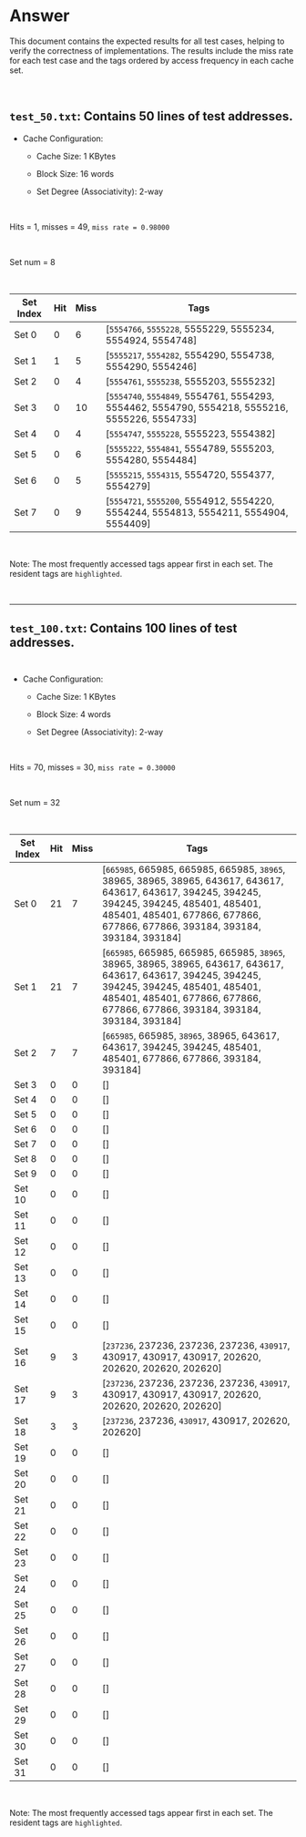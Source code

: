 # Answer

This document contains the expected results for all test cases, helping to verify the correctness of implementations. The results include the miss rate for each test case and the tags ordered by access frequency in each cache set.

<br>

## `test_50.txt`: Contains 50 lines of test addresses.

  - Cache Configuration:

    - Cache Size: 1 KBytes

    - Block Size: 16 words

    - Set Degree (Associativity): 2-way

<br>

Hits = 1, misses = 49, `miss rate = 0.98000`

<br>

Set num = 8

<br>

| Set Index |   Hit   |   Miss   |       Tags       |
|-----------|---------|----------|------------------|
|   Set 0   |    0    |     6    |[`5554766`, `5555228`, 5555229, 5555234, 5554924, 5554748]|
|   Set 1   |    1    |     5    |[`5555217`, `5554282`, 5554290, 5554738, 5554290, 5554246]|
|   Set 2   |    0    |     4    |[`5554761`, `5555238`, 5555203, 5555232]|
|   Set 3   |    0    |    10    |[`5554740`, `5554849`, 5554761, 5554293, 5554462, 5554790, 5554218, 5555216, 5555226, 5554733]|
|   Set 4   |    0    |     4    |[`5554747`, `5555228`, 5555223, 5554382]|
|   Set 5   |    0    |     6    |[`5555222`, `5554841`, 5554789, 5555203, 5554280, 5554484]|
|   Set 6   |    0    |     5    |[`5555215`, `5554315`, 5554720, 5554377, 5554279]|
|   Set 7   |    0    |     9    |[`5554721`, `5555200`, 5554912, 5554220, 5554244, 5554813, 5554211, 5554904, 5554409]|

<br>

Note: The most frequently accessed tags appear first in each set. The resident tags are `highlighted`.

<br>

---

## `test_100.txt`: Contains 100 lines of test addresses. <br><br>

- Cache Configuration:

    - Cache Size: 1 KBytes

    - Block Size: 4 words

    - Set Degree (Associativity): 2-way

<br>

Hits = 70, misses = 30, `miss rate = 0.30000`

<br>

Set num = 32

<br>

| Set Index |   Hit   |   Miss   |       Tags       |
|-----------|---------|----------|------------------|
|   Set 0   |    21   |    7     |[`665985`, 665985, 665985, 665985, `38965`, 38965, 38965, 38965, 643617, 643617, 643617, 643617, 394245, 394245, 394245, 394245, 485401, 485401, 485401, 485401, 677866, 677866, 677866, 677866, 393184, 393184, 393184, 393184]|
|   Set 1   |    21    |   7    |[`665985`, 665985, 665985, 665985, `38965`, 38965, 38965, 38965, 643617, 643617, 643617, 643617, 394245, 394245, 394245, 394245, 485401, 485401, 485401, 485401, 677866, 677866, 677866, 677866, 393184, 393184, 393184, 393184]|
|   Set 2   |     7   |    7    |[`665985`, 665985, `38965`, 38965, 643617, 643617, 394245, 394245, 485401, 485401, 677866, 677866, 393184, 393184]|
|   Set 3   |     0   |    0    |[]|
|   Set 4   |     0   |    0    |[]|
|   Set 5   |     0   |    0    |[]|
|   Set 6   |     0   |    0    |[]|
|   Set 7   |     0   |    0    |[]|
|   Set 8   |     0   |    0    |[]|
|   Set 9   |     0   |    0     |[]|
|   Set 10   |    0    |   0      |[]|
|   Set 11   |    0    |   0     |[]|
|   Set 12   |    0    |   0      |[]|
|   Set 13   |    0    |   0      |[]|
|   Set 14   |    0    |   0      |[]|
|   Set 15   |    0    |   0      |[]|
|   Set 16   |    9    |   3      |[`237236`, 237236, 237236, 237236, `430917`, 430917, 430917, 430917, 202620, 202620, 202620, 202620]|
|   Set 17   |    9    |   3      |[`237236`, 237236, 237236, 237236, `430917`, 430917, 430917, 430917, 202620, 202620, 202620, 202620]|
|   Set 18   |    3    |   3      |[`237236`, 237236, `430917`, 430917, 202620, 202620]|
|   Set 19   |    0    |   0      |[]|
|   Set 20   |    0    |   0      |[]|
|   Set 21   |    0    |   0      |[]|
|   Set 22   |    0    |   0      |[]|
|   Set 23   |    0    |   0      |[]|
|   Set 24   |    0    |   0      |[]|
|   Set 25   |    0    |   0      |[]|
|   Set 26   |    0    |   0      |[]|
|   Set 27   |    0    |   0      |[]|
|   Set 28   |    0    |   0      |[]|
|   Set 29   |    0    |   0      |[]|
|   Set 30   |    0    |   0      |[]|
|   Set 31   |    0    |   0      |[]|

<br>

Note: The most frequently accessed tags appear first in each set. The resident tags are `highlighted`.

